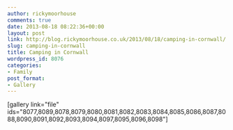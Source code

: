 ```yaml
---
author: rickymoorhouse
comments: true
date: 2013-08-18 08:22:36+00:00
layout: post
link: http://blog.rickymoorhouse.co.uk/2013/08/18/camping-in-cornwall/
slug: camping-in-cornwall
title: Camping in Cornwall
wordpress_id: 8076
categories:
- Family
post_format:
- Gallery
---
```


[gallery link="file" ids="8077,8089,8078,8079,8080,8081,8082,8083,8084,8085,8086,8087,8088,8090,8091,8092,8093,8094,8097,8095,8096,8098"]

